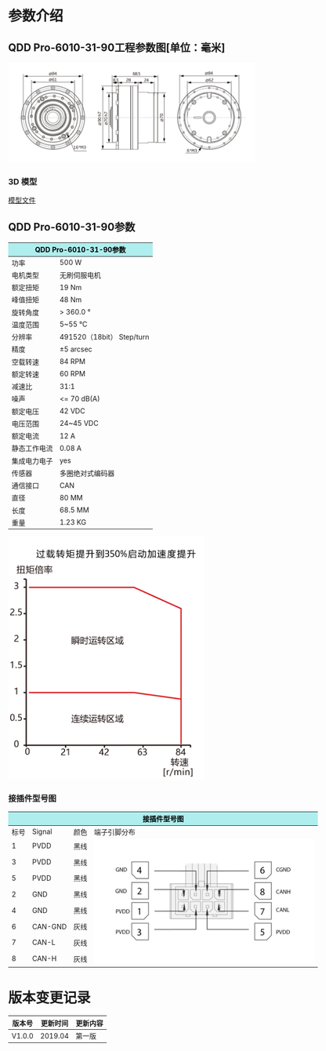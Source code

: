 # 参数介绍 
## QDD Pro-6010-31-90工程参数图[单位：毫米]
![QDD Pro-6010-30-90三视图]( ../img/Qddpro_6010_x_90三视图.png )

### 3D 模型  
[模型文件]( ../img/QddPro_6010_31_903D.STEP.zip )

## QDD Pro-6010-31-90参数

<table class="tableizer-table" style="width:400px">
<thead><tr class="tableizer-firstrow"><th colspan="2" style="background: PaleTurquoise; color: black;">QDD Pro-6010-31-90参数</th></tr></thead><tbody><tr><td>功率</td><td>500 W</td></tr><tr><td>电机类型</td><td>无刷伺服电机</td></tr><tr><td>额定扭矩</td><td>19 Nm</td></tr><tr><td>峰值扭矩</td><td>48 Nm</td></tr><tr><td>旋转角度</td><td>> 360.0 °</td></tr><tr><td>温度范围</td><td>5~55 °C</td></tr><tr><td>分辨率</td><td>491520（18bit） Step/turn</td></tr><tr><td>精度</td><td>±5 arcsec</td></tr><tr><td>空载转速</td><td>84 RPM</td></tr><tr><td>额定转速</td><td>60 RPM</td></tr><tr><td>减速比</td><td>31:1</td></tr><tr><td>噪声</td><td><= 70 dB(A)</td></tr><tr><td>额定电压</td><td>42 VDC</td></tr><tr><td>电压范围</td><td>24~45 VDC</td></tr><tr><td>额定电流</td><td>12 A</td></tr><tr><td>静态工作电流</td><td>0.08 A</td></tr><tr><td>集成电力电子</td><td>yes</td></tr><tr><td>传感器</td><td>多圈绝对式编码器</td></tr><tr><td>通信接口</td><td>CAN</td></tr><tr><td>直径</td><td>80 MM</td></tr><tr><td>长度</td><td>68.5 MM</td></tr><tr><td>重量</td><td>1.23 KG</td></tr></tr></tbody></table></tbody></table>

<img src="../img/QddPro-6010-30-90曲线.png" style="width:400px">

### 接插件型号图
<table class="tableizer-table" style="width:700px">
<thead><tr class="tableizer-firstrow"><th colspan="4" style="background: PaleTurquoise; color: black;">接插件型号图</th></tr></thead><tbody><tr><td>标号</td><td>Signal</td><td>颜色</td><td >端子引脚分布</td></tr><tr><td>1</td><td>PVDD</td><td>黑线</td><td rowspan="9"><img src="../img/配线2-2.png" style="width:450px"></td></tr><tr><td>3</td><td>PVDD</td><td>黑线</td></tr><tr><td>5</td><td>PVDD</td><td>黑线</td></tr><tr><td>2</td><td>GND</td><td>黑线</td></tr><tr><td>4</td><td>GND</td><td>黑线</td></tr><tr><td>6</td><td>CAN-GND</td><td>灰线</td></tr><tr><td>7</td><td>CAN-L</td><td>灰线</td></tr><tr><td>8</td><td>CAN-H</td><td>灰线</td></tr></tbody></table>

# 版本变更记录
版本号| 更新时间 | 更新内容
---|---|---
V1.0.0 | 2019.04| 第一版
